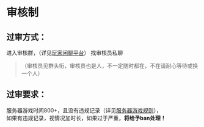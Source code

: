 # 审核制

## 过审方式： 

进入审核群，（详见[玩家闲聊平台](basic/chat.md)）
找审核员私聊  

>（审核员见群头衔，审核员也是人，不一定随时都在，不在请耐心等待或换一个人）

## 过审要求：  

服务器游戏时间800+，且没有违规记录（详见[服务器游戏规则](rule/gamerule.md)），  
如果有违规记录，视情况加时长，如果过于严重，**将给予ban处理！**
